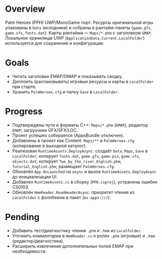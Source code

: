 # Overview
Palm Heroes (PPH) UWP/MonoGame порт. Ресурсы оригинальной игры упакованы в `Data` (исходники) и собраны в рантайм-пакеты (`game.gfx`, `game.sfx`, `fonts.dat`). Карты рантайма — `Maps/*.phm` с заголовком `GMAP`. Локальное хранилище UWP (`ApplicationData.Current.LocalFolder`) используется для сохранений и конфигурации.

# Goals
- Читать заголовки EMAP/GMAP и показывать сводку.
- Деплоить (распаковывать) игровые ресурсы и карты в `LocalFolder` при старте.
- Хранить `PalmHeroes.cfg` и папку `Save` в `LocalFolder`.

# Progress
- Подтверждены пути и форматы C++: `Maps/*.phm` (`GMAP`), редактор `EMAP`; загрузчики GFX/SFX/LOC.
- Проект успешно собирается (AppxBundle отключен).
- Добавлены в проект как Content: `Maps/**` и `PalmHeroes.cfg` (копирование в выходной каталог).
- Реализован `RuntimeAssets.DeployAsync`: создаёт `Data`, `Maps`, `Save` в `LocalFolder`; копирует `fonts.dat`, `game.gfx`, `game.pix`, `game.sfx`, `objects.dat`; копирует `Two_by_the_river_English.phm`, `Tutorial_English.phm`; размещает `PalmHeroes.cfg`.
- Обновлён `App.OnLaunched` на `async` и вызов `RuntimeAssets.DeployAsync` до инициализации UI.
- Добавлен `RuntimeAssets.cs` в сборку (`PPH.csproj`), устранены ошибки CS0103.
- Обновлён `HmmReader.ReadHeaderAsync`: приоритет чтения из `LocalFolder` с фоллбеком в пакет (`ms-appx:///`).

# Pending
- Добавить тест/диагностику чтения `.phm` и `.hmm` из `LocalFolder`.
- Уточнить комментарии в `HmmReader.cs` о ролях `.phm` (игровые) и `.hmm` (редактор/диагностика).
- Расширить извлечение дополнительных полей EMAP при необходимости.
